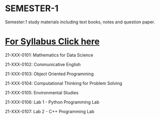 # SEMESTER-1
Semester:1 study materials including text books, notes and question paper. 

#  [For Syllabus Click here](https://dcs.cusat.ac.in/assets/pdf-files/program-structure/syllabus%20and%20scheme%20program%20structure-1.pdf)


21-XXX-0101: Mathematics for Data Science

21-XXX-0102: Communicative English 

21-XXX-0103: Object Oriented Programming

21-XXX-0104: Computational Thinking for Problem Solving

21-XXX-0105: Environmental Studies 

21-XXX-0106: Lab 1 - Python Programming Lab

21-XXX-0107: Lab 2 - C++ Programming Lab
